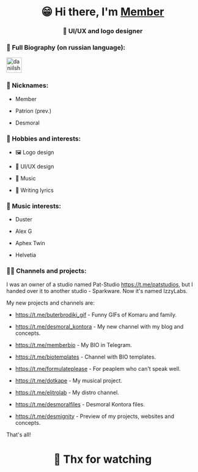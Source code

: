 <h1 align="center">😁 Hi there, I'm <a href="https://t.me/desmoral_kontora" target="_blank">Member</a> </h1>
<h3 align="center">🎨 UI/UX and logo designer</h3>

### 📄 Full Biography (on russian language):
<p align="left">
<a href="https://t.me/memberbio" target="blank"><img align="center" src="https://raw.githubusercontent.com/daniilshat/daniilshat/2d7eafe5250314b3d422c86b35de062e0f1f5178/icons/Telegram.svg" alt="daniilshat" height="40" width="40" /></a>

  
### 📜 Nicknames:

- Member
  
- Patrion (prev.) 
  
- Desmoral
  
  
### 🏓 Hobbies and interests:

- 🖼️ Logo design
  
- 🎨 UI/UX design
  
- 🎵 Music
  
- 📑 Writing lyrics
  
  
### 🎹 Music interests:

- Duster
  
- Alex G
  
- Aphex Twin
  
- Helvetia
  
### 👨‍🏫 Channels and projects:

I was an owner of a studio named Pat-Studio https://t.me/patstudios, but I handed over it to another studio - Sparkware. Now it's named IzzyLabs.
  
My new projects and channels are:
  
- https://t.me/buterbrodiki_gif - Funny GIFs of Komaru and family.
  
- https://t.me/desmoral_kontora - My new channel with my blog and concepts.
  
- https://t.me/memberbio - My BIO in Telegram.
  
- https://t.me/biotemplates - Channel with BIO templates.

- https://t.me/formulateplease - For peaplem who can't speak well.

- https://t.me/dotkape - My musical project.

- https://t.me/elitrolab - My distro channel.

- https://t.me/desmoralfiles - Desmoral Kontora files.

- https://t.me/desmignity - Preview of my projects, websites and concepts.

That's all!
  
<h1 align="center">🙏 Thx for watching</h1>
